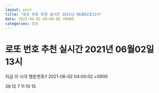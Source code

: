 ```yaml
---
layout: post
title: "로또 번호 추천 실시간 2021년 06월02일13시"
date: 2021-06-02 04:00:02 +0900
categories: 로또
---
```


# 로또 번호 추천 실시간 2021년 06월02일13시

지금 이 시각 행운번호!! 2021-06-02 04:00:02 +0900

 39  12  7  11  10  15 

